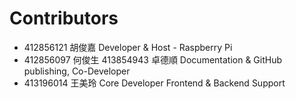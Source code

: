 # Contributors

- 412856121 胡俊嘉 Developer & Host - Raspberry Pi
- 412856097 何俊生 413854943 卓德順 Documentation & GitHub publishing, Co-Developer
- 413196014 王美玲 Core Developer Frontend & Backend Support
